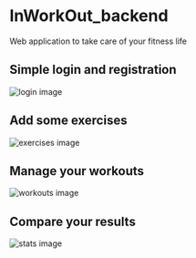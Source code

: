 # InWorkOut_backend

Web application to take care of your fitness life

## Simple login and registration
![login image](src/images/git1.jpg)

## Add some exercises
![exercises image](src/images/git2.jpg)

## Manage your workouts
![workouts image](src/images/git3.jpg)

## Compare your results
![stats image](src/images/git4.jpg)
